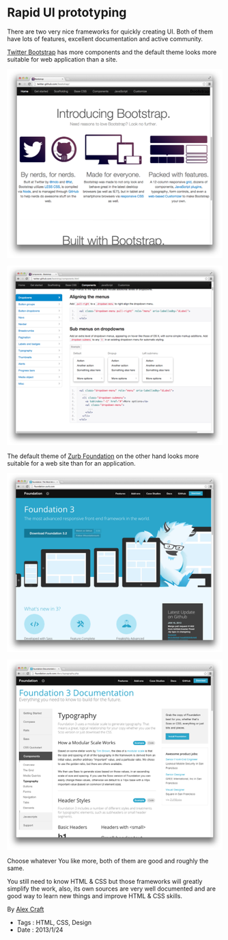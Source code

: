 # Rapid UI prototyping

There are two very nice frameworks for quickly creating UI. Both of them have lots of features,
excellent documentation and active community.

[Twitter Bootstrap](http://twitter.github.com/bootstrap) has more components and the default
theme looks more suitable for web application than a site.

![Twitter Bootstrap](rapid-ui-prototyping/bootstrap.png)

![Twitter Bootstrap](rapid-ui-prototyping/bootstrap-example.png)

The default theme of [Zurb Foundation](http://foundation.zurb.com) on the other hand looks more
suitable for a web site than for an application.

![Zurb Foundation](rapid-ui-prototyping/foundation.png)

![Zurb Foundation](rapid-ui-prototyping/foundation-example.png)

Choose whatever You like more, both of them are good and roughly the same.

You still need to know HTML & CSS but those frameworks will greatly simplify the work,
also, its own sources are very well documented and are good way to learn new things and
improve HTML & CSS skills.

By [Alex Craft](http://alex-craft.com)

- Tags : HTML, CSS, Design
- Date : 2013/1/24